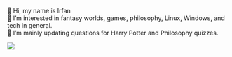 👋 Hi, my name is Irfan <br>
👀 I’m interested in fantasy worlds, games, philosophy, Linux, Windows, and tech in general. <br>
🌱 I’m mainly updating questions for Harry Potter and Philosophy quizzes. <br>


<!---
- 📫 How to reach me | You can find me on Twitter @irfanthegrey 👋👍


irfankurtagic/irfankurtagic is a ✨ special ✨ repository because its `README.md` (this file) appears on your GitHub profile.
You can click the Preview link to take a look at your changes.

-->
<p><a href="https://github.com/anuraghazra/github-readme-stats">
  <img align="center" src="https://github-readme-stats.vercel.app/api?username=irfankurtagic&show_icons=true&theme=transparent" />
</a></p>
